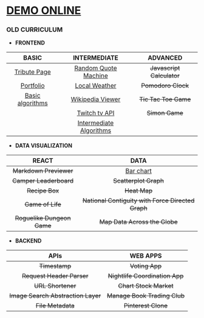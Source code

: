 
# [DEMO ONLINE](https://freecodecamp.codetabs.com)

### **OLD CURRICULUM**

* **FRONTEND**  

| BASIC | INTERMEDIATE | ADVANCED |
| :---:         |     :---:      |          :---: |
| [Tribute Page](https://freecodecamp.codetabs.com/old/front-end/tribute/tribute.html) | [Random Quote Machine](https://freecodecamp.codetabs.com/old/front-end/quote/quote.html) | ~~Javascript Calculator~~ |
| [Portfolio](https://freecodecamp.codetabs.com/old/front-end/portfolio/portfolio.html) | [Local Weather](https://freecodecamp.codetabs.com/old/front-end/weather/weather.html) | ~~Pomodoro Clock~~ |
| [Basic algorithms](https://github.com/jolav/freeCodeCamp/tree/master/old/front-end/algorithm) | [Wikipedia Viewer](https://freecodecamp.codetabs.com/old/front-end/wiki/wiki.html) | ~~Tic Tac Toe Game~~ |
| | [Twitch tv API](https://freecodecamp.codetabs.com/old/front-end/twitch/twitch.html) | ~~Simon Game~~ |
| | [Intermediate Algorithms](https://github.com/jolav/freeCodeCamp/tree/master/old/front-end/algorithm) |

* **DATA VISUALIZATION**

| REACT | DATA |
| :---: | :---: | 
| ~~Markdown Previewer~~ | [Bar chart](https://freecodecamp.codetabs.com/old/data/bar-chart/bar.html) |
| ~~Camper Leaderboard~~ | ~~Scatterplot Graph~~ |
| ~~Recipe Box~~ | ~~Heat Map~~ |
| ~~Game of Life~~ | ~~National Contiguity with Force Directed Graph~~ |
| ~~Roguelike Dungeon Game~~ | ~~Map Data Across the Globe~~ |

* **BACKEND**

| APIs | WEB APPS |
| :---: | :---: | 
| ~~Timestamp~~ | ~~Voting App~~ |
| ~~Request Header Parser~~ | ~~Nightlife Coordination App~~ |
| ~~URL Shortener~~ | ~~Chart Stock Market~~ |
| ~~Image Search Abstraction Layer~~ | ~~Manage Book Trading Club~~ |
| ~~File Metadata~~ | ~~Pinterest Clone~~ |


